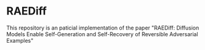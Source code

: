 # RAEDiff
This repository is an paticial implementation of the paper "RAEDiff: Diffusion Models Enable Self-Generation and Self-Recovery of Reversible Adversarial Examples"
